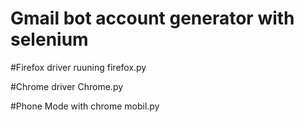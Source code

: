 # Gmail bot account generator with selenium

#Firefox driver ruuning 
firefox.py 

#Chrome driver
Chrome.py  

#Phone Mode with chrome 
mobil.py 
